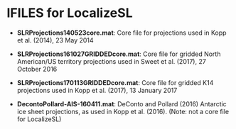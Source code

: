 # IFILES for LocalizeSL

* **SLRProjections140523core.mat**: Core file for projections used in Kopp et al. (2014), 23 May 2014

* **SLRProjections161027GRIDDEDcore.mat**: Core file for gridded North American/US territory projections used in Sweet et al. (2017), 27 October 2016

* **SLRProjections170113GRIDDEDcore.mat**: Core file for gridded K14 projections used in Kopp et al. (2017), 13 January 2017

* **DecontoPollard-AIS-160411.mat**: DeConto and Pollard (2016) Antarctic ice sheet projections, as used in Kopp et al. (2016). (Note: not a core file for LocalizeSL)